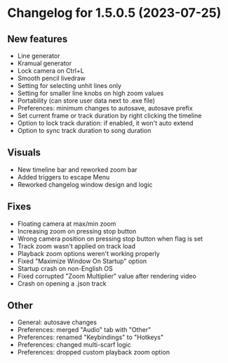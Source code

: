 # Changelog for 1.5.0.5 (2023-07-25)

## New features
* Line generator
* Kramual generator
* Lock camera on Ctrl+L
* Smooth pencil livedraw
* Setting for selecting unhit lines only
* Setting for smaller line knobs on high zoom values
* Portability (can store user data next to .exe file)
* Preferences: minimum changes to autosave, autosave prefix
* Set current frame or track duration by right clicking the timeline
* Option to lock track duration: if enabled, it won't auto extend
* Option to sync track duration to song duration

## Visuals
* New timeline bar and reworked zoom bar
* Added triggers to escape Menu
* Reworked changelog window design and logic

## Fixes
* Floating camera at max/min zoom
* Increasing zoom on pressing stop button
* Wrong camera position on pressing stop button when flag is set
* Track zoom wasn't applied on track load
* Playback zoom options weren't working properly
* Fixed "Maximize Window On Startup" option
* Startup crash on non-English OS
* Fixed corrupted "Zoom Multiplier" value after rendering video
* Crash on opening a .json track

## Other
* General: autosave changes
* Preferences: merged "Audio" tab with "Other"
* Preferences: renamed "Keybindings" to "Hotkeys"
* Preferences: changed multi-scarf logic
* Preferences: dropped custom playback zoom option
